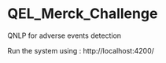 # QEL_Merck_Challenge
QNLP for adverse events detection

Run the system using : http://localhost:4200/
